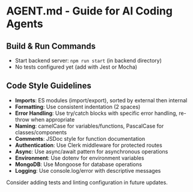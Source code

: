 # AGENT.md - Guide for AI Coding Agents

## Build & Run Commands
- Start backend server: `npm run start` (in backend directory)
- No tests configured yet (add with Jest or Mocha)

## Code Style Guidelines
- **Imports**: ES modules (import/export), sorted by external then internal
- **Formatting**: Use consistent indentation (2 spaces)
- **Error Handling**: Use try/catch blocks with specific error handling, re-throw when appropriate
- **Naming**: camelCase for variables/functions, PascalCase for classes/components
- **Comments**: JSDoc style for function documentation
- **Authentication**: Use Clerk middleware for protected routes
- **Async**: Use async/await pattern for asynchronous operations
- **Environment**: Use dotenv for environment variables
- **MongoDB**: Use Mongoose for database operations
- **Logging**: Use console.log/error with descriptive messages

Consider adding tests and linting configuration in future updates.
